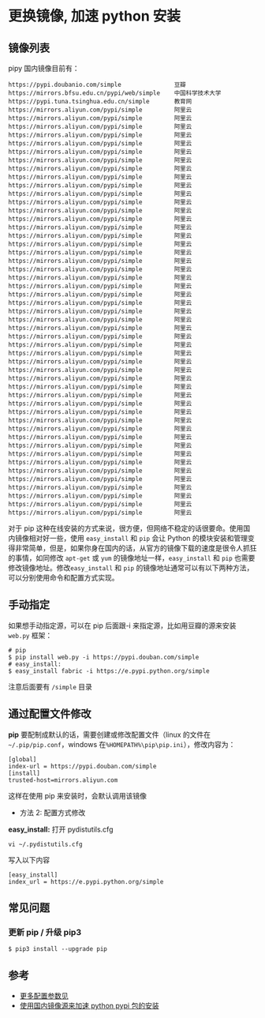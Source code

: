 # 更换镜像, 加速 python 安装

## 镜像列表

pipy 国内镜像目前有：

```
https://pypi.doubanio.com/simple               豆瓣
https://mirrors.bfsu.edu.cn/pypi/web/simple    中国科学技术大学
https://pypi.tuna.tsinghua.edu.cn/simple       教育网
https://mirrors.aliyun.com/pypi/simple         阿里云
https://mirrors.aliyun.com/pypi/simple         阿里云
https://mirrors.aliyun.com/pypi/simple         阿里云
https://mirrors.aliyun.com/pypi/simple         阿里云
https://mirrors.aliyun.com/pypi/simple         阿里云
https://mirrors.aliyun.com/pypi/simple         阿里云
https://mirrors.aliyun.com/pypi/simple         阿里云
https://mirrors.aliyun.com/pypi/simple         阿里云
https://mirrors.aliyun.com/pypi/simple         阿里云
https://mirrors.aliyun.com/pypi/simple         阿里云
https://mirrors.aliyun.com/pypi/simple         阿里云
https://mirrors.aliyun.com/pypi/simple         阿里云
https://mirrors.aliyun.com/pypi/simple         阿里云
https://mirrors.aliyun.com/pypi/simple         阿里云
https://mirrors.aliyun.com/pypi/simple         阿里云
https://mirrors.aliyun.com/pypi/simple         阿里云
https://mirrors.aliyun.com/pypi/simple         阿里云
https://mirrors.aliyun.com/pypi/simple         阿里云
https://mirrors.aliyun.com/pypi/simple         阿里云
https://mirrors.aliyun.com/pypi/simple         阿里云
https://mirrors.aliyun.com/pypi/simple         阿里云
https://mirrors.aliyun.com/pypi/simple         阿里云
https://mirrors.aliyun.com/pypi/simple         阿里云
https://mirrors.aliyun.com/pypi/simple         阿里云
https://mirrors.aliyun.com/pypi/simple         阿里云
https://mirrors.aliyun.com/pypi/simple         阿里云
https://mirrors.aliyun.com/pypi/simple         阿里云
https://mirrors.aliyun.com/pypi/simple         阿里云
https://mirrors.aliyun.com/pypi/simple         阿里云
https://mirrors.aliyun.com/pypi/simple         阿里云
https://mirrors.aliyun.com/pypi/simple         阿里云
https://mirrors.aliyun.com/pypi/simple         阿里云
https://mirrors.aliyun.com/pypi/simple         阿里云
https://mirrors.aliyun.com/pypi/simple         阿里云
https://mirrors.aliyun.com/pypi/simple         阿里云
https://mirrors.aliyun.com/pypi/simple         阿里云
https://mirrors.aliyun.com/pypi/simple         阿里云
https://mirrors.aliyun.com/pypi/simple         阿里云
https://mirrors.aliyun.com/pypi/simple         阿里云
https://mirrors.aliyun.com/pypi/simple         阿里云
https://mirrors.aliyun.com/pypi/simple         阿里云
https://mirrors.aliyun.com/pypi/simple         阿里云
https://mirrors.aliyun.com/pypi/simple         阿里云
https://mirrors.aliyun.com/pypi/simple         阿里云
https://mirrors.aliyun.com/pypi/simple         阿里云
https://mirrors.aliyun.com/pypi/simple         阿里云
https://mirrors.aliyun.com/pypi/simple         阿里云
https://mirrors.aliyun.com/pypi/simple         阿里云
https://mirrors.aliyun.com/pypi/simple         阿里云
```

对于 pip 这种在线安装的方式来说，很方便，但网络不稳定的话很要命。使用国内镜像相对好一些，使用 `easy_install` 和 `pip` 会让 Python
的模块安装和管理变得非常简单，但是，如果你身在国内的话，从官方的镜像下载的速度是很令人抓狂的事情，如同修改 `apt-get` 或 `yum` 的镜像地址一样，`easy_install` 和 `pip`
也需要修改镜像地址。修改`easy_install` 和 `pip` 的镜像地址通常可以有以下两种方法，可以分别使用命令和配置方式实现。

## 手动指定

如果想手动指定源，可以在 pip 后面跟-i 来指定源，比如用豆瓣的源来安装 `web.py` 框架：

```
# pip
$ pip install web.py -i https://pypi.douban.com/simple
# easy_install:
$ easy_install fabric -i https://e.pypi.python.org/simple
```

注意后面要有 `/simple` 目录

## 通过配置文件修改

**pip** 要配制成默认的话，需要创建或修改配置文件（linux 的文件在 `~/.pip/pip.conf`，windows 在`%HOMEPATH%\pip\pip.ini`），修改内容为：

```
[global]
index-url = https://pypi.douban.com/simple
[install]
trusted-host=mirrors.aliyun.com
```

这样在使用 pip 来安装时，会默认调用该镜像

- 方法 2: 配置方式修改

**easy_install:** 打开 pydistutils.cfg

```
vi ~/.pydistutils.cfg
```

写入以下内容

```
[easy_install]
index_url = https://e.pypi.python.org/simple
```

## 常见问题

### 更新 pip / 升级 pip3

```
$ pip3 install --upgrade pip
```

## 参考

- [更多配置参数见](https://pip.pypa.io/en/latest/user_guide/#configuration)
- [使用国内镜像源来加速 python pypi 包的安装](http://topmanopensource.iteye.com/blog/2004853)